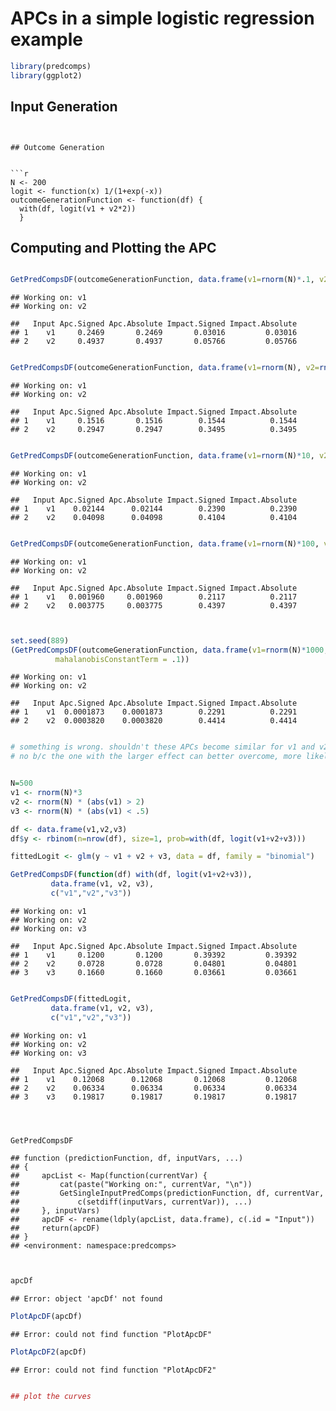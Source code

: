 # APCs in a simple logistic regression example





```r
library(predcomps)
library(ggplot2)
```


## Input Generation

```


## Outcome Generation


```r
N <- 200
logit <- function(x) 1/(1+exp(-x))
outcomeGenerationFunction <- function(df) {
  with(df, logit(v1 + v2*2))
  }
```


## Computing and Plotting the APC


```r

GetPredCompsDF(outcomeGenerationFunction, data.frame(v1=rnorm(N)*.1, v2=rnorm(N)*.1), c("v1","v2"))
```

```
## Working on: v1 
## Working on: v2
```

```
##   Input Apc.Signed Apc.Absolute Impact.Signed Impact.Absolute
## 1    v1     0.2469       0.2469       0.03016         0.03016
## 2    v2     0.4937       0.4937       0.05766         0.05766
```

```r

GetPredCompsDF(outcomeGenerationFunction, data.frame(v1=rnorm(N), v2=rnorm(N)), c("v1","v2"))
```

```
## Working on: v1 
## Working on: v2
```

```
##   Input Apc.Signed Apc.Absolute Impact.Signed Impact.Absolute
## 1    v1     0.1516       0.1516        0.1544          0.1544
## 2    v2     0.2947       0.2947        0.3495          0.3495
```

```r

GetPredCompsDF(outcomeGenerationFunction, data.frame(v1=rnorm(N)*10, v2=rnorm(N)*10), c("v1","v2"))
```

```
## Working on: v1 
## Working on: v2
```

```
##   Input Apc.Signed Apc.Absolute Impact.Signed Impact.Absolute
## 1    v1    0.02144      0.02144        0.2390          0.2390
## 2    v2    0.04098      0.04098        0.4104          0.4104
```

```r

GetPredCompsDF(outcomeGenerationFunction, data.frame(v1=rnorm(N)*100, v2=rnorm(N)*100), c("v1","v2"))
```

```
## Working on: v1 
## Working on: v2
```

```
##   Input Apc.Signed Apc.Absolute Impact.Signed Impact.Absolute
## 1    v1   0.001960     0.001960        0.2117          0.2117
## 2    v2   0.003775     0.003775        0.4397          0.4397
```

```r


set.seed(889)
(GetPredCompsDF(outcomeGenerationFunction, data.frame(v1=rnorm(N)*1000, v2=rnorm(N)*1000), c("v1","v2"), 
          mahalanobisConstantTerm = .1))
```

```
## Working on: v1 
## Working on: v2
```

```
##   Input Apc.Signed Apc.Absolute Impact.Signed Impact.Absolute
## 1    v1  0.0001873    0.0001873        0.2291          0.2291
## 2    v2  0.0003820    0.0003820        0.4414          0.4414
```

```r

# something is wrong. shouldn't these APCs become similar for v1 and v2 as the 
# no b/c the one with the larger effect can better overcome, more likely to cause a 1/-1 flip


N=500
v1 <- rnorm(N)*3
v2 <- rnorm(N) * (abs(v1) > 2)
v3 <- rnorm(N) * (abs(v1) < .5)

df <- data.frame(v1,v2,v3)
df$y <- rbinom(n=nrow(df), size=1, prob=with(df, logit(v1+v2+v3)))

fittedLogit <- glm(y ~ v1 + v2 + v3, data = df, family = "binomial")

GetPredCompsDF(function(df) with(df, logit(v1+v2+v3)), 
         data.frame(v1, v2, v3), 
         c("v1","v2","v3"))
```

```
## Working on: v1 
## Working on: v2 
## Working on: v3
```

```
##   Input Apc.Signed Apc.Absolute Impact.Signed Impact.Absolute
## 1    v1     0.1200       0.1200       0.39392         0.39392
## 2    v2     0.0728       0.0728       0.04801         0.04801
## 3    v3     0.1660       0.1660       0.03661         0.03661
```

```r

GetPredCompsDF(fittedLogit, 
         data.frame(v1, v2, v3), 
         c("v1","v2","v3"))
```

```
## Working on: v1 
## Working on: v2 
## Working on: v3
```

```
##   Input Apc.Signed Apc.Absolute Impact.Signed Impact.Absolute
## 1    v1    0.12068      0.12068       0.12068         0.12068
## 2    v2    0.06334      0.06334       0.06334         0.06334
## 3    v3    0.19817      0.19817       0.19817         0.19817
```

```r



GetPredCompsDF
```

```
## function (predictionFunction, df, inputVars, ...) 
## {
##     apcList <- Map(function(currentVar) {
##         cat(paste("Working on:", currentVar, "\n"))
##         GetSingleInputPredComps(predictionFunction, df, currentVar, 
##             c(setdiff(inputVars, currentVar)), ...)
##     }, inputVars)
##     apcDF <- rename(ldply(apcList, data.frame), c(.id = "Input"))
##     return(apcDF)
## }
## <environment: namespace:predcomps>
```

```r


apcDf
```

```
## Error: object 'apcDf' not found
```

```r
PlotApcDF(apcDf)
```

```
## Error: could not find function "PlotApcDF"
```

```r
PlotApcDF2(apcDf)
```

```
## Error: could not find function "PlotApcDF2"
```

```r

## plot the curves
```

